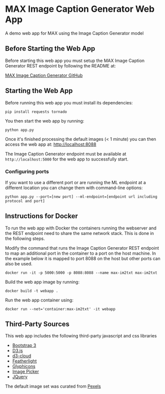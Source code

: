 # MAX Image Caption Generator Web App

A demo web app for MAX using the Image Caption Generator model

## Before Starting the Web App

Before starting this web app you must setup the MAX Image Caption Generator REST endpoint by following the README at:

[MAX Image Caption Generator GitHub](https://github.com/IBM/MAX-Image-Caption-Generator)

## Starting the Web App

Before running this web app you must install its dependencies:

    pip install requests tornado

You then start the web app by running:

    python app.py

Once it's finished processing the default images (< 1 minute) you can then access the web app at:
[http://localhost:8088](http://localhost:8088)

The Image Caption Generator endpoint must be available at `http://localhost:5000` for the web app to successfully start.

### Configuring ports

If you want to use a different port or are running the ML endpoint at a different location
you can change them with command-line options:

    python app.py --port=[new port] --ml-endpoint=[endpoint url including protocol and port]

## Instructions for Docker

To run the web app with Docker the containers running the webserver and the REST
endpoint need to share the same network stack. This is done in the following steps.

Modify the command that runs the Image Caption Generator REST endpoint
to map an additional port in the container to a port on the host machine.
In the example below it is mapped to port 8088 on the host but other ports
can also be used.

    docker run -it -p 5000:5000 -p 8088:8088 --name max-im2txt max-im2txt

Build the web app image by running:

    docker build -t webapp .

Run the web app container using:

    docker run --net='container:max-im2txt' -it webapp

## Third-Party Sources

This web app includes the following third-party javascript and css libraries

- [Bootstrap 3](https://getbootstrap.com)
- [D3.js](https://d3js.org)
- [d3-cloud](https://github.com/jasondavies/d3-cloud)
- [Featherlight](https://noelboss.github.io/featherlight/)
- [Glyphicons](http://glyphicons.com)
- [Image Picker](http://rvera.github.io/image-picker/)
- [JQuery](https://jquery.com)

The default image set was curated from [Pexels](https://www.pexels.com)
